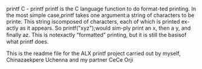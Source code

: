 printf
C - printf printf is the C language function to do format-ted printing. In the most simple case,printf takes one argument:a string of characters to be printe. This string iscomposed of characters, each of which is printed ex-actly as it appears. So printf("xyz");would sim-ply print an x, then a y, and ﬁnally az. This is notexactly “formatted” printing, but it is still the basisof what printf does.

This is the readme file for the ALX printf project carried out by myself, Chinazaekpere Uchenna and my partner CeCe Orji
